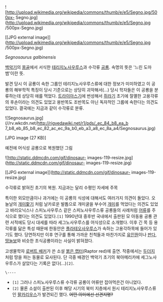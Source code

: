 ![http://upload.wikimedia.org/wikipedia/commons/thumb/e/e5/Segno.jpg/500px-
Segno.jpg](http://upload.wikimedia.org/wikipedia/commons/thumb/e/e5/Segno.jpg
/500px-Segno.jpg)

[[JPG external
image]](http://upload.wikimedia.org/wikipedia/commons/thumb/e/e5/Segno.jpg
/500px-Segno.jpg)

_Segnosaurus galbinensis_

[백악기](%EB%B0%B1%EC%95%85%EA%B8%B0.md)의 [몽골](%EB%AA%BD%EA%B3%A8.md)에서 서식한
[테리지노사우루스](%ED%85%8C%EB%A6%AC%EC%A7%80%EB%85%B8%EC%82%AC%EC%9A%B0%EB%A3%A8%EC%8A%A4.md)과 수각류 [공룡](%EA%B3%B5%EB%A3%A1.md). 속명의 뜻은 '느린 도마뱀'이란 뜻.

발견 당시 이 공룡이 속한 그룹인 테리지노사우루스류에 대한 정보가 미미하였고 이 공룡의 해부학적 특징이 당시 기준으로는 상당히
괴악해서(...) 당시 학자들은 이 공룡을 분류하는데 상당히 애를 먹었다.
[트라이아스기](%ED%8A%B8%EB%9D%BC%EC%9D%B4%EC%95%84%EC%8A%A4%EA%B8%B0.md)에 번성해서
[쥐라기](%EC%A5%90%EB%9D%BC%EA%B8%B0.md) 초기에 절멸한 고용각류의 후손이라는 의견도 있었고 용반목도 조반목도
아닌 독자적인 그룹에 속한다는 의견도 있었다. 결국에는 지금과 같이 수각류로 분류.

![Segnosaurus.jpg](//rv.wkcdn.net/http://rigvedawiki.net/r1/pds/_ec_84_b8_ea_b
7_b8_eb_85_b8_ec_82_ac_ec_9a_b0_eb_a3_a8_ec_8a_a4/Segnosaurus.jpg)

[JPG image (27 KB)]

  
예전에 어식성 공룡으로 복원했던 그림

![http://static.ddmcdn.com/gif/dinosaur-
images-119-resize.jpg](http://static.ddmcdn.com/gif/dinosaur-
images-119-resize.jpg)

[[JPG external image]](http://static.ddmcdn.com/gif/dinosaur-
images-119-resize.jpg)

  
수각류로 밝혀진 초기의 복원. 지금과는 달리 수평인 자세에 주목

특이한 외모만큼이나 과거에는 이 공룡의 식성에 대해서도 여러가지 의견이 돌았다. 오늘날의
[개미핥기](%EA%B0%9C%EB%AF%B8%ED%95%A5%EA%B8%B0.md) 처럼 날카로운 발톱으로 개미굴을 부수어
[개미](%EA%B0%9C%EB%AF%B8.md)를 먹었다는 의견도 있었고 바리오닉스나 스피노사우루스 같은 스피노사우루스류 공룡들의
사례처럼 [어류](%EC%96%B4%EB%A5%98.md)를 주식으로 했다는 의견도 있었다.`[1]` 1990년대 중후반 국내에서
출판된 모 아동용 공룡 관련 서적에도 당시 대세를 따라 세그노사우루스를 어식성으로 소개했다. 이후 긴 목 등 용각류를 닮은 특성 때문에
한동안은 [플라테오사우루스](%ED%94%8C%EB%9D%BC%ED%85%8C%EC%98%A4%EC%82%AC%EC%9A%B0%EB%A3%A8%EC%8A%A4.md)가 속하는 고용각하목에 들어가 있기도 했다. 당연하지만 이후 연구를 통해 가까운 친척들과 마찬가지로
[유인원](%EC%9C%A0%EC%9D%B8%EC%9B%90.md)이나 [판다](%ED%8C%90%EB%8B%A4.md),
[땅늘보](%EB%95%85%EB%8A%98%EB%B3%B4.md)와 비슷한 초식공룡이라는 사실이 밝혀졌다.

고생물학자 [로버트 배커](%EB%A1%9C%EB%B2%84%ED%8A%B8%20%EB%B0%B0%EC%BB%A4.md)가 쓴 소설
[붉은 랩터](%EB%B6%89%EC%9D%80%20%EB%9E%A9%ED%84%B0.md)(Raptor red)에 출연. 작중에서는
[두더지](%EB%91%90%EB%8D%94%EC%A7%80.md)처럼 땅을 파는 동물로 묘사된다. 단 극중 배경인 백악기 초기의
북아메리카에 세그노사우루스가 살았다는 기록은 없다(...)`[2]`.

`\----`

  * `[1]` 그러나 스피노사우루스류 수각류 공룡이 어류만 잡아먹은건 아니었다.
  * `[2]` 물론 소설이 출판된 이후 해당 시기의 북미 지층에서 원시 테리지노사우루스류인 [팔카리우스](%ED%8C%94%EC%B9%B4%EB%A6%AC%EC%9A%B0%EC%8A%A4.md)가 발견되긴 했다. <del>어떤 의미에선 선견지명?</del>

